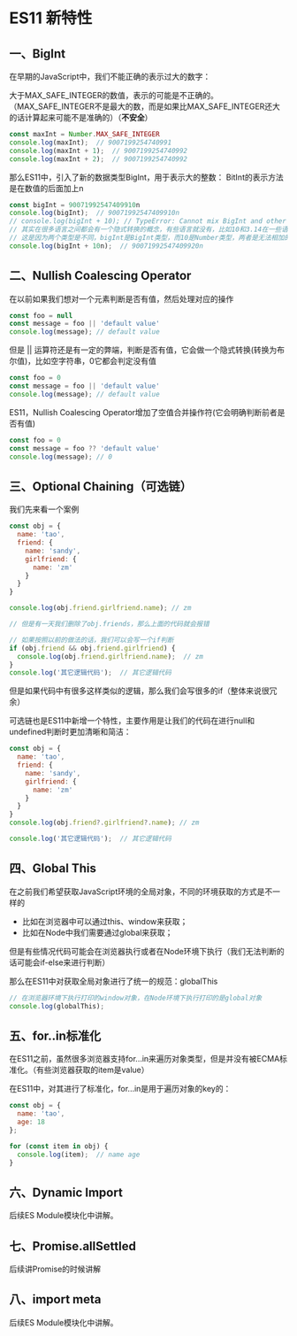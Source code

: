 # ES11 新特性

## 一、BigInt

在早期的JavaScript中，我们不能正确的表示过大的数字：

大于MAX_SAFE_INTEGER的数值，表示的可能是不正确的。（MAX_SAFE_INTEGER不是最大的数，而是如果比MAX_SAFE_INTEGER还大的话计算起来可能不是准确的）（**不安全**）

```js
const maxInt = Number.MAX_SAFE_INTEGER
console.log(maxInt);  // 9007199254740991
console.log(maxInt + 1);  // 9007199254740992
console.log(maxInt + 2);  // 9007199254740992
```

那么ES11中，引入了新的数据类型BigInt，用于表示大的整数：
BitInt的表示方法是在数值的后面加上n

```js
const bigInt = 90071992547409910n
console.log(bigInt);  // 90071992547409910n
// console.log(bigInt + 10); // TypeError: Cannot mix BigInt and other types, use explicit conversions
// 其实在很多语言之间都会有一个隐式转换的概念，有些语言就没有，比如10和3.14在一些语言里这两个是无法相加的，需要把10转换为浮点性，然后两者再进行相加
// 这是因为两个类型是不同，bigInt是BigInt类型，而10是Number类型，两者是无法相加的
console.log(bigInt + 10n);  // 90071992547409920n
```

## 二、Nullish Coalescing Operator


在以前如果我们想对一个元素判断是否有值，然后处理对应的操作

```js
const foo = null
const message = foo || 'default value'
console.log(message); // default value
```
但是 || 运算符还是有一定的弊端，判断是否有值，它会做一个隐式转换(转换为布尔值)，比如空字符串，0它都会判定没有值

```js
const foo = 0
const message = foo || 'default value'
console.log(message); // default value
```

ES11，Nullish Coalescing Operator增加了空值合并操作符(它会明确判断前者是否有值)
```js
const foo = 0
const message = foo ?? 'default value'
console.log(message); // 0
```

## 三、Optional Chaining（可选链）

我们先来看一个案例
```js
const obj = {
  name: 'tao',
  friend: {
    name: 'sandy',
    girlfriend: {
      name: 'zm'
    }
  }
}

console.log(obj.friend.girlfriend.name); // zm

// 但是有一天我们删除了obj.friends，那么上面的代码就会报错

// 如果按照以前的做法的话，我们可以会写一个if判断
if (obj.friend && obj.friend.girlfriend) {
  console.log(obj.friend.girlfriend.name);  // zm
}
console.log('其它逻辑代码');  // 其它逻辑代码
```

但是如果代码中有很多这样类似的逻辑，那么我们会写很多的if（整体来说很冗余）

可选链也是ES11中新增一个特性，主要作用是让我们的代码在进行null和undefined判断时更加清晰和简洁：

```js
const obj = {
  name: 'tao',
  friend: {
    name: 'sandy',
    girlfriend: {
      name: 'zm'
    }
  }
}
console.log(obj.friend?.girlfriend?.name); // zm

console.log('其它逻辑代码');  // 其它逻辑代码
```

## 四、Global This

在之前我们希望获取JavaScript环境的全局对象，不同的环境获取的方式是不一样的
- 比如在浏览器中可以通过this、window来获取；
- 比如在Node中我们需要通过global来获取；

但是有些情况代码可能会在浏览器执行或者在Node环境下执行（我们无法判断的话可能会if-else来进行判断）

那么在ES11中对获取全局对象进行了统一的规范：globalThis

```js
// 在浏览器环境下执行打印的window对象，在Node环境下执行打印的是global对象
console.log(globalThis);
```
## 五、for..in标准化

在ES11之前，虽然很多浏览器支持for...in来遍历对象类型，但是并没有被ECMA标准化。（有些浏览器获取的item是value）

在ES11中，对其进行了标准化，for...in是用于遍历对象的key的：

```js
const obj = {
  name: 'tao',
  age: 18
};

for (const item in obj) {
  console.log(item);  // name age
}
```

## 六、Dynamic Import

后续ES Module模块化中讲解。

## 七、Promise.allSettled

后续讲Promise的时候讲解

## 八、import meta

后续ES Module模块化中讲解。

